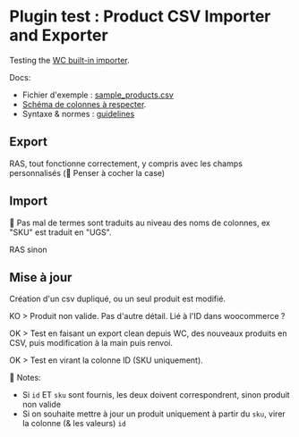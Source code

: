 # Plugin test : Product CSV Importer and Exporter

Testing the [WC built-in importer](https://woocommerce.com/document/product-csv-importer-exporter/).

Docs:

- Fichier d'exemple : [sample_products.csv](https://github.com/woocommerce/woocommerce/blob/master/sample-data/sample_products.csv)
- [Schéma de colonnes à respecter](https://github.com/woocommerce/woocommerce/wiki/Product-CSV-Import-Schema#csv-columns-and-formatting).
- Syntaxe & normes : [guidelines](https://woocommerce.com/document/product-csv-importer-exporter/#general-guidelines)

## Export

RAS, tout fonctionne correctement, y compris avec les champs personnalisés (🚨 Penser à cocher la case)

## Import

🚨 Pas mal de termes sont traduits au niveau des noms de colonnes, ex "SKU" est traduit en "UGS".

RAS sinon

## Mise à jour

Création d'un csv dupliqué, ou un seul produit est modifié.

KO > Produit non valide. Pas d'autre détail. Lié à l'ID dans woocommerce ?

OK > Test en faisant un export clean depuis WC, des nouveaux produits en CSV, puis modification à la main puis renvoi.

OK > Test en virant la colonne ID (SKU uniquement).

🚨 Notes:

- Si `id` ET `sku` sont fournis, les deux doivent correspondrent, sinon produit non valide
- Si on souhaite mettre à jour un produit uniquement à partir du `sku`, virer la colonne (& les valeurs) `id`
